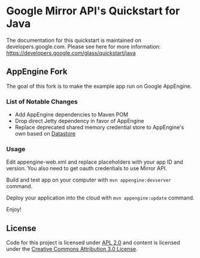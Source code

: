 Google Mirror API's Quickstart for Java
========================

The documentation for this quickstart is maintained on developers.google.com.
Please see here for more information:
https://developers.google.com/glass/quickstart/java

## AppEngine Fork

The goal of this fork is to make the example app run on Google AppEngine.

### List of Notable Changes

* Add AppEngine dependencies to Maven POM
* Drop direct Jetty dependency in favor of AppEngine
* Replace deprecated shared memory credential store to AppEngine's own based on [Datastore](https://developers.google.com/appengine/docs/java/storage#app_engine_datastore)

### Usage

Edit appengine-web.xml and replace placeholders with your app ID and version.
You also need to get oauth credentials to use Mirror API.

Build and test app on your computer with `mvn appengine:devserver` command.

Deploy your application into the cloud with `mvn appengine:update` command.

Enjoy!


## License
Code for this project is licensed under [APL 2.0](http://www.apache.org/licenses/LICENSE-2.0.html)
and content is licensed under the
[Creative Commons Attribution 3.0 License](http://creativecommons.org/licenses/by/3.0/).
